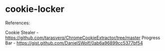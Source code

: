 # cookie-locker

References:

Cookie Stealer - https://github.com/tarasverq/ChromeCookieExtractor/tree/master
Progress Bar - https://gist.github.com/DanielSWolf/0ab6a96899cc5377bf54

